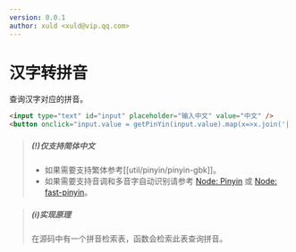 ```yaml
---
version: 0.0.1
author: xuld <xuld@vip.qq.com>
---
```

# 汉字转拼音
查询汉字对应的拼音。

```html demo doc hide
<input type="text" id="input" placeholder="输入中文" value="中文" />
<button onclick="input.value = getPinYin(input.value).map(x=>x.join('|')).join(' ')">转为拼音</button>
```

> ##### (!)仅支持简体中文
> - 如果需要支持繁体参考[[util/pinyin/pinyin-gbk]]。
> - 如果需要支持音调和多音字自动识别请参考 [Node: Pinyin](https://www.npmjs.com/package/pinyin) 或 [Node: fast-pinyin](https://www.npmjs.com/package/fast-pinyin)。

> ##### (i)实现原理
> 在源码中有一个拼音检索表，函数会检索此表查询拼音。

